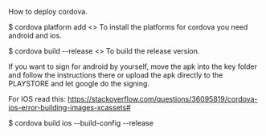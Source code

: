 How to deploy cordova.

$ cordova platform add <<platfrom>>
To install the platforms for cordova you need android and ios.

$ cordova build --release <<platform>> 
To build the release version.

If you want to sign for android by yourself, move the apk into the key folder and follow the instructions there
or upload the apk directly to the PLAYSTORE and let google do the signing.


For IOS read this:
https://stackoverflow.com/questions/36095819/cordova-ios-error-building-images-xcassets#


$ cordova build ios --build-config --release

